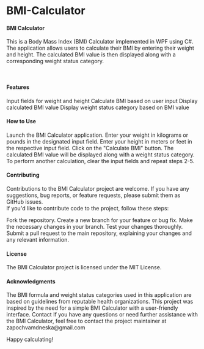 # BMI-Calculator

<b><h4>BMI Calculator</h4></b>

<p>This is a Body Mass Index (BMI) Calculator implemented in WPF using C#. The application allows users to calculate their BMI 
by entering their weight and height. The calculated BMI value is then displayed along with a corresponding weight status category.</p>
</br>
<b><h4>Features</h4></b>
<p>Input fields for weight and height
Calculate BMI based on user input
Display calculated BMI value
Display weight status category based on BMI value</p>

<b><h4>How to Use</h4></b>
<p>
Launch the BMI Calculator application.
Enter your weight in kilograms or pounds in the designated input field.
Enter your height in meters or feet in the respective input field.
Click on the "Calculate BMI" button.
The calculated BMI value will be displayed along with a weight status category.
To perform another calculation, clear the input fields and repeat steps 2-5.
</p>
<b><h4>Contributing</h4></b>
Contributions to the BMI Calculator project are welcome. If you have any suggestions, bug reports, or feature requests, please submit them as GitHub issues.
</br>
If you'd like to contribute code to the project, follow these steps:
<br/>
<p>Fork the repository.
Create a new branch for your feature or bug fix.
Make the necessary changes in your branch.
Test your changes thoroughly.
Submit a pull request to the main repository, explaining your changes and any relevant information.
</br>
<b><h4>License</h4></b>
The BMI Calculator project is licensed under the MIT License.

<h4><b>Acknowledgments</h4></b>
<p>
The BMI formula and weight status categories used in this application are based on guidelines from reputable health organizations.
This project was inspired by the need for a simple BMI Calculator with a user-friendly interface.
Contact
If you have any questions or need further assistance with the BMI Calculator, feel free to contact the project maintainer at zapochvamdneska@gmail.com
</p>
Happy calculating!
